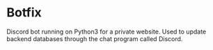 # Botfix
Discord bot running on Python3 for a private website. Used to update backend databases through the chat program called Discord.
